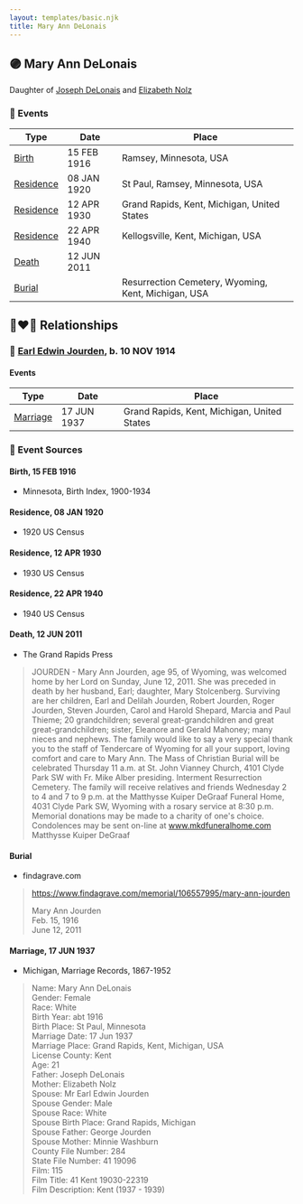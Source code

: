 ```yaml
---
layout: templates/basic.njk
title: Mary Ann DeLonais
---
```

## 🟣 Mary Ann DeLonais

Daughter of [Joseph DeLonais](/people/7/72748828) and [Elizabeth Nolz](/people/3/37387446)

### 📆 Events

Type | Date | Place
------ | ------ | ------
[Birth](#event-7e147b3d-0fe0-4d91-9532-93e58a11a6ea) | 15 FEB 1916 | Ramsey, Minnesota, USA
[Residence](#event-802ef6f1-3ed0-4745-a9ca-740a1497066c) | 08 JAN 1920 | St Paul, Ramsey, Minnesota, USA
[Residence](#event-c564b0a8-d178-4e9c-8b42-52a75427c0bf) | 12 APR 1930 | Grand Rapids, Kent, Michigan, United States
[Residence](#event-8c9c4018-1f5a-4e53-9db8-11ed21cc10da) | 22 APR 1940 | Kellogsville, Kent, Michigan, USA
[Death](#event-a8de3624-faf7-475b-80f9-d13e1dbaa88f) | 12 JUN 2011 |
[Burial](#event-86dfe07f-59a9-4342-b6b2-2564ad0fb2d1) |  | Resurrection Cemetery, Wyoming, Kent, Michigan, USA

## 👩‍❤️‍👨 Relationships

### 🔵 [Earl Edwin Jourden](/people/9/93806660), b. 10 NOV 1914

#### Events

Type | Date | Place
------ | ------ | ------
[Marriage](#event-fb94da9d-6071-4e10-9ac3-37bbd291863c) | 17 JUN 1937 | Grand Rapids, Kent, Michigan, United States
### 📰 Event Sources

#### <a id="event-7e147b3d-0fe0-4d91-9532-93e58a11a6ea"></a> Birth, 15 FEB 1916
* Minnesota, Birth Index, 1900-1934

#### <a id="event-802ef6f1-3ed0-4745-a9ca-740a1497066c"></a> Residence, 08 JAN 1920
* 1920 US Census

#### <a id="event-c564b0a8-d178-4e9c-8b42-52a75427c0bf"></a> Residence, 12 APR 1930
* 1930 US Census

#### <a id="event-8c9c4018-1f5a-4e53-9db8-11ed21cc10da"></a> Residence, 22 APR 1940
* 1940 US Census

#### <a id="event-a8de3624-faf7-475b-80f9-d13e1dbaa88f"></a> Death, 12 JUN 2011
* The Grand Rapids Press
>   
  > JOURDEN - Mary Ann Jourden, age 95, of Wyoming, was welcomed home by her Lord on Sunday, June 12, 2011. She was preceded in death by her husband, Earl; daughter, Mary Stolcenberg. Surviving are her children, Earl and Delilah Jourden, Robert Jourden, Roger Jourden, Steven Jourden, Carol and Harold Shepard, Marcia and Paul Thieme; 20 grandchildren; several great-grandchildren and great great-grandchildren; sister, Eleanore and Gerald Mahoney; many nieces and nephews. The family would like to say a very special thank you to the staff of Tendercare of Wyoming for all your support, loving comfort and care to Mary Ann. The Mass of Christian Burial will be celebrated Thursday 11 a.m. at St. John Vianney Church, 4101 Clyde Park SW with Fr. Mike Alber presiding. Interment Resurrection Cemetery. The family will receive relatives and friends Wednesday 2 to 4 and 7 to 9 p.m. at the Matthysse Kuiper DeGraaf Funeral Home, 4031 Clyde Park SW, Wyoming with a rosary service at 8:30 p.m. Memorial donations may be made to a charity of one's choice. Condolences may be sent on-line at www.mkdfuneralhome.com Matthysse Kuiper DeGraaf

#### <a id="event-86dfe07f-59a9-4342-b6b2-2564ad0fb2d1"></a> Burial
* findagrave.com
>   
  > https://www.findagrave.com/memorial/106557995/mary-ann-jourden  
  >   
  > Mary Ann Jourden  
  > Feb. 15, 1916  
  > June 12, 2011
#### <a id="event-fb94da9d-6071-4e10-9ac3-37bbd291863c"></a> Marriage, 17 JUN 1937
* Michigan, Marriage Records, 1867-1952
>   
  > Name: Mary Ann DeLonais  
  > Gender: Female  
  > Race: White  
  > Birth Year: abt 1916  
  > Birth Place: St Paul, Minnesota  
  > Marriage Date: 17 Jun 1937  
  > Marriage Place: Grand Rapids, Kent, Michigan, USA  
  > License County: Kent  
  > Age: 21  
  > Father: Joseph DeLonais  
  > Mother: Elizabeth Nolz  
  > Spouse: Mr Earl Edwin Jourden  
  > Spouse Gender: Male  
  > Spouse Race: White  
  > Spouse Birth Place: Grand Rapids, Michigan  
  > Spouse Father: George Jourden  
  > Spouse Mother: Minnie Washburn  
  > County File Number: 284  
  > State File Number: 41 19096  
  > Film: 115  
  > Film Title: 41 Kent 19030-22319  
  > Film Description: Kent (1937 - 1939)
